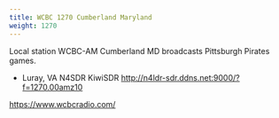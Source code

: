 ```yaml
---
title: WCBC 1270 Cumberland Maryland
weight: 1270
---
```

Local station WCBC-AM Cumberland MD broadcasts Pittsburgh Pirates
games.

* Luray, VA N4SDR KiwiSDR http://n4ldr-sdr.ddns.net:9000/?f=1270.00amz10

https://www.wcbcradio.com/

